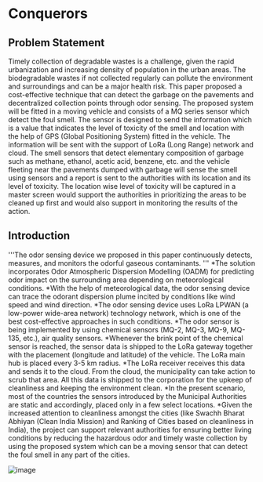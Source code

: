 # Conquerors



## Problem Statement

 Timely collection of degradable wastes is a challenge, given the rapid urbanization and increasing density of population in the urban areas. The biodegradable wastes if not collected regularly can pollute the environment and surroundings and can be a major health risk. This paper proposed a cost-effective technique that can detect the garbage on the pavements and decentralized collection points through odor sensing. The proposed system will be fitted in a moving vehicle and consists of a MQ series sensor which detect the foul smell. The sensor is designed to send the information which is a value that indicates the level of toxicity of the smell and location with the help of GPS (Global Positioning System) fitted in the vehicle. The information will be sent with the support of LoRa (Long Range) network and cloud. The smell sensors that detect elementary composition of garbage such as methane, ethanol, acetic acid, benzene, etc. and the vehicle fleeting near the pavements dumped with garbage will sense the smell using sensors and a report is sent to the authorities with its location and its level of toxicity. The location wise level of toxicity will be captured in a master screen would support the authorities in prioritizing the areas to be cleaned up first and would also support in monitoring the results of the action.
 
 ## Introduction
   
'''The odor sensing device we proposed in this paper continuously detects, measures, and monitors the odorful gaseous contaminants. '''
*The solution incorporates Odor Atmospheric Dispersion Modelling (OADM) for predicting odor impact on the surrounding area depending on meteorological conditions. 
*With the help of meteorological data, the odor sensing device can trace the odorant dispersion plume incited by conditions like wind speed and wind direction.
*The odor sensing device uses LoRa LPWAN (a low-power wide-area network) technology network, which is one of the best cost-effective approaches in such conditions.
*The odor sensor is being implemented by using chemical sensors (MQ-2, MQ-3, MQ-9, MQ-135, etc.), air quality sensors. 
*Whenever the brink point of the chemical sensor is reached, the sensor data is shipped to the LoRa gateway together with the placement (longitude and latitude) of the vehicle. The LoRa main hub is placed every 3-5 km radius. 
*The LoRa receiver receives this data and sends it to the cloud. From the cloud, the municipality can take action to scrub that area.  All this data is shipped to the corporation for the upkeep of cleanliness and keeping the environment clean. 
*In the present scenario, most of the countries the sensors introduced by the Municipal Authorities are static and accordingly, placed only in a few select locations. 
*Given the increased attention to cleanliness amongst the cities (like Swachh Bharat Abhiyan (Clean India Mission) and Ranking of Cities based on cleanliness in India), the project can support relevant authorities for ensuring better living conditions by reducing the hazardous odor and timely waste collection by using the proposed system which can be a moving sensor that can detect the foul smell in any part of the cities.
  

![image](https://user-images.githubusercontent.com/56267948/111866602-a6b55980-8994-11eb-81c0-58f956ade8ae.png)

